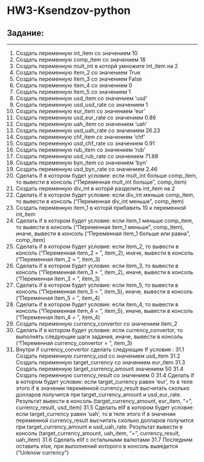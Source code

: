 # HW3-Ksendzov-python
## Задание:
___
1. Создать переменную int_item со значением 10
2. Создать переменную comp_item со значением 18
3. Создать переменную mult_int в которй умножите int_item на 2
4. Создать переменную item_2 со значением True
5. Создать переменную item_3 со значением False
6. Создать переменную item_4 со значением 0
7. Создать переменную item_5 со значением 1
8. Создать переменную usd_item со значением ‘usd’
9. Создать переменную usd_usd_rate со значением 1
10. Создать переменную eur_item со значением ‘eur’
11. Создать переменную usd_eur_rate со значением 0.86
12. Создать переменную uah_item со значением ‘uah’
13. Создать переменную usd_uah_rate со значением 26.23
14. Создать переменную chf_item со значением ‘chf’
15. Создать переменную usd_chf_rate со значением 0.91
16. Создать переменную rub_item со значением ‘rub’
17. Создать переменную usd_rub_rate со значением 71.88
18. Создать переменную byn_item со значением ‘byn’
19. Создать переменную usd_byn_rate со значением 2.46
20. Сделать if в котором будет условие: если mult_int больше comp_item, то вывести в консоль (“Переменная mult_int больше”, comp_item)
21. Создать переменную div_int в которй разделить int_item на 2
22. Сделать if в котором будет условие: если div_int меньше comp_item, то вывести в консоль (“Переменная div_int меньше”, comp_item)
23. Создать переменную item_1 в которй прибавить 10 к переменной int_item
24. Сделать if в котором будет условие: если item_1 меньше comp_item, то вывести в консоль (“Переменная item_1 меньше”, comp_item), иначе, вывести в консоль (“Переменная item_1 больше или равна”, comp_item)
25. Сделать if в котором будет условие: если item_2, то вывести в консоль (“Переменная item_2 = ”, item_2), иначе, вывести в консоль (“Переменная item_2 = ”, item_3)
26. Сделать if в котором будет условие: если item_3, то вывести в консоль (“Переменная item_3 = ”, item_2), иначе, вывести в консоль (“Переменная item_3 = ”, item_3)
27. Сделать if в котором будет условие: если item_5, то вывести в консоль (“Переменная item_5 = ”, item_5), иначе, вывести в консоль (“Переменная item_5 = ”, item_4)
28. Сделать if в котором будет условие: если item_4, то вывести в консоль (“Переменная item_4 = ”, item_5), иначе, вывести в консоль (“Переменная item_4 = ”, item_4)
29. Создать переменную currency_convertor со значением item_2
30. Сделать if в котором будет условие: если currency_convertor, то выполнять следующие шаги задания, иначе, вывести в консоль (“Переменная currency_convertor = ”, item_3)
31. Внутри if currency_convertor сделать следующие If условия :
    31.1 Создать переменную currency_usd со значением usd_item
    31.2 Создать переменную target_currency со значением eur_item
    31.3 Создать переменную target_currency_amount значением 50
    31.4 Создать переменную currency_result со значением 0
    31.4 Сделать if в котором будет условие: если target_currency равен ‘eur’, то в теле этого if в значении переменной currency_result высчитать сколько долларов получится при target_currency_amount и usd_eur_rate. Результат вывести в консоль (target_currency_amount, eur_item, “=”, currency_result, usd_item)
    31.5 Сделать elif в котором будет условие: если target_currency равен ‘uah’, то в теле этого if в значении переменной currency_result высчитать сколько долларов получится при target_currency_amount и usd_uah_rate. Результат вывести в консоль (target_currency_amount, uah_item, “=”, currency_result, uah_item)
    31.6 Сделать elif с остальными валютами
    31.7 Последним оставить else, при выполнений которого в консоль выведется (“Unknow currency”)
